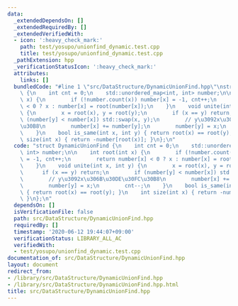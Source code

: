 ```yaml
---
data:
  _extendedDependsOn: []
  _extendedRequiredBy: []
  _extendedVerifiedWith:
  - icon: ':heavy_check_mark:'
    path: test/yosupo/unionfind_dynamic.test.cpp
    title: test/yosupo/unionfind_dynamic.test.cpp
  _pathExtension: hpp
  _verificationStatusIcon: ':heavy_check_mark:'
  attributes:
    links: []
  bundledCode: "#line 1 \"src/DataStructure/DynamicUnionFind.hpp\"\nstruct DynamicUnionFind\
    \ {\n    int cnt = 0;\n    std::unordered_map<int, int> number;\n\n    int root(int\
    \ x) {\n        if (!number.count(x)) number[x] = -1, cnt++;\n        return number[x]\
    \ < 0 ? x : number[x] = root(number[x]);\n    }\n    void unite(int x, int y)\
    \ {\n        x = root(x), y = root(y);\n        if (x == y) return;\n        if\
    \ (number[y] < number[x]) std::swap(x, y);\n        // y\u3092x\u306B\u30DE\u30FC\
    \u30B8\n        number[x] += number[y];\n        number[y] = x;\n        cnt--;\n\
    \    }\n    bool is_same(int x, int y) { return root(x) == root(y); }\n    int\
    \ size(int x) { return -number[root(x)]; }\n};\n"
  code: "struct DynamicUnionFind {\n    int cnt = 0;\n    std::unordered_map<int,\
    \ int> number;\n\n    int root(int x) {\n        if (!number.count(x)) number[x]\
    \ = -1, cnt++;\n        return number[x] < 0 ? x : number[x] = root(number[x]);\n\
    \    }\n    void unite(int x, int y) {\n        x = root(x), y = root(y);\n  \
    \      if (x == y) return;\n        if (number[y] < number[x]) std::swap(x, y);\n\
    \        // y\u3092x\u306B\u30DE\u30FC\u30B8\n        number[x] += number[y];\n\
    \        number[y] = x;\n        cnt--;\n    }\n    bool is_same(int x, int y)\
    \ { return root(x) == root(y); }\n    int size(int x) { return -number[root(x)];\
    \ }\n};\n"
  dependsOn: []
  isVerificationFile: false
  path: src/DataStructure/DynamicUnionFind.hpp
  requiredBy: []
  timestamp: '2020-06-12 19:44:07+09:00'
  verificationStatus: LIBRARY_ALL_AC
  verifiedWith:
  - test/yosupo/unionfind_dynamic.test.cpp
documentation_of: src/DataStructure/DynamicUnionFind.hpp
layout: document
redirect_from:
- /library/src/DataStructure/DynamicUnionFind.hpp
- /library/src/DataStructure/DynamicUnionFind.hpp.html
title: src/DataStructure/DynamicUnionFind.hpp
---
```

